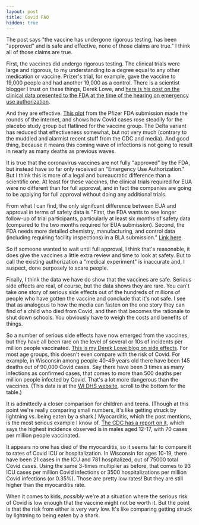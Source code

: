 ```yaml
---
layout: post
title: Covid FAQ
hidden: true
---
```


The post says "the vaccine has undergone rigorous testing, has been "approved" and is safe and effective, none of those claims are true."  I think all of those claims are true.

First, the vaccines did undergo rigorous testing. The clinical trials were large and rigorous, to my understanding to a degree equal to any other medication or vaccine. Prizer's trial, for example, gave the vaccine to 19,000 people and had another 19,000 as a control. There is a scientist blogger I trust on these things, Derek Lowe, and [here is his post on the clinical data presented to the FDA at the time of the hearing on emergency use authorization](https://blogs.sciencemag.org/pipeline/archives/2020/12/09/the-fda-weighs-its-first-coronavirus-vaccine).

And they are effective. [This plot](https://blogs.sciencemag.org/pipeline/wp-content/uploads/sites/2/2020/12/Pfizer-first-dose.png) from the Pfizer FDA submission made the rounds of the internet, and shows how Covid cases rose steadily for the placebo study group but flatlined for the vaccine group. The Delta variant has reduced that effectiveness somewhat, but not very much (contrary to the muddled and alarmist recent stuff from the CDC and media). And good thing, because it means this coming wave of infections is not going to result in nearly as many deaths as previous waves. 

It is true that the coronavirus vaccines are not fully "approved" by the FDA, but instead have so far only received an "Emergency Use Authorization." But I think this is more of a legal and bureaucratic difference than a scientific one. At least for these vaccines, the clinical trials required for EUA were no different than for full approval, and in fact the companies are going to be applying for full approval without doing any additional trials. 

From what I can find, the only signifcant difference between EUA and approval in terms of safety data is "First, the FDA wants to see longer follow-up of trial participants, particularly at least six months of safety data (compared to the two months required for EUA submission). Second, the FDA needs more detailed chemistry, manufacturing, and control data (including requiring facility inspections) in a BLA submission." [Link here](https://blog.petrieflom.law.harvard.edu/2021/06/15/whats-the-difference-between-vaccine-approval-bla-and-authorization-eua/).

So if someone wanted to wait until full approval, I think that's reasonable, it does give the vaccines a little extra review and time to look at safety. But to call the existing authorization a "medical experiment" is inaccurate and, I suspect, done purposely to scare people.

Finally, I think the data we have do show that the vaccines are safe. Serious side effects are real, of course, but the data shows they are rare. You can't take one story of serious side effects out of the hundreds of millions of people who have gotten the vaccine and conclude that it's not safe. I see that as analogous to how the media can fasten on the one story they can find of a child who died from Covid, and then that becomes the rationale to shut down schools. You obviously have to weigh the costs and benefits of things.

So a number of serious side effects have now emerged from the vaccines, but they have all been rare on the level of several or 10s of incidents per million people vaccinated. [This is my Derek Lowe blog on side effects](https://blogs.sciencemag.org/pipeline/archives/2021/07/13/more-on-vaccine-side-effects). For most age groups, this doesn't even compare with the risk of Covid. For example, in Wisconsin among people 40-49 years old there have been 145 deaths out of 90,000 Covid cases. Say there have been 3 times as many infections as confirmed cases, that comes to more than 500 deaths per million people infected by Covid. That's a lot more dangerous than the vaccines. (This data is at the [WI DHS website](https://www.dhs.wisconsin.gov/covid-19/cases.htm), scroll to the bottom for the table.)

It is admittedly a closer comparison for children and teens. (Though at this point we're really comparing small numbers, it's like getting struck by lightning vs. being eaten by a shark.) Myocarditis, which the post mentions, is the most serious example I know of. [The CDC has a report on it](https://www.cdc.gov/mmwr/volumes/70/wr/mm7027e2.htm#T2_down), which says the highest incidence observed is in males aged 12-17, with 70 cases per million people vaccinated.

It appears no one has died of the myocarditis, so it seems fair to compare it to rates of Covid ICU or hospitalization. In Wisconsin for ages 10-19, there have been 21 cases in the ICU and 781 hospitalized, out of 75000 total Covid cases. Using the same 3-times multiplier as before, that comes to 93 ICU cases per million Covid infections or 3500 hospitalizations per million Covid infections (or 0.35%). Those are pretty low rates! But they are still higher than the myocarditis rate. 





When it comes to kids, *possibly* we're at a situation where the serious risk of Covid is low enough that the vaccine might not be worth it. But the point is that the risk from either is very very low. It's like comparing getting struck by lightning to being eaten by a shark.
